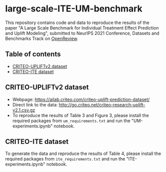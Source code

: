 # large-scale-ITE-UM-benchmark

This repository contains code and data to reproduce the results of the paper "A Large Scale Benchmark for Individual Treatment Effect Prediction and Uplift Modeling", submitted to NeurIPS 2021 Conference, Datasets and Benchmarks Track on [OpenReview](https://openreview.net/forum?id=osfJ3Ac9j9J).

## Table of contents

* [CRITEO-UPLIFTv2 dataset](#CRITEO-UPLIFTv2-dataset)
* [CRITEO-ITE dataset](#CRITEO-ITE-dataset)

## CRITEO-UPLIFTv2 dataset
* Webpage: https://ailab.criteo.com/criteo-uplift-prediction-dataset/
* Direct link to the data: http://go.criteo.net/criteo-research-uplift-v2.1.csv.gz
* To reproduce the results of Table 3 and Figure 3, please install the required packages from `um_requirements.txt` and run the "UM-experiments.ipynb" notebook.

## CRITEO-ITE dataset
To generate the data and reproduce the results of Table 4, please install the required packages from `ite_requirements.txt` and run the "ITE-experiments.ipynb" notebook.
